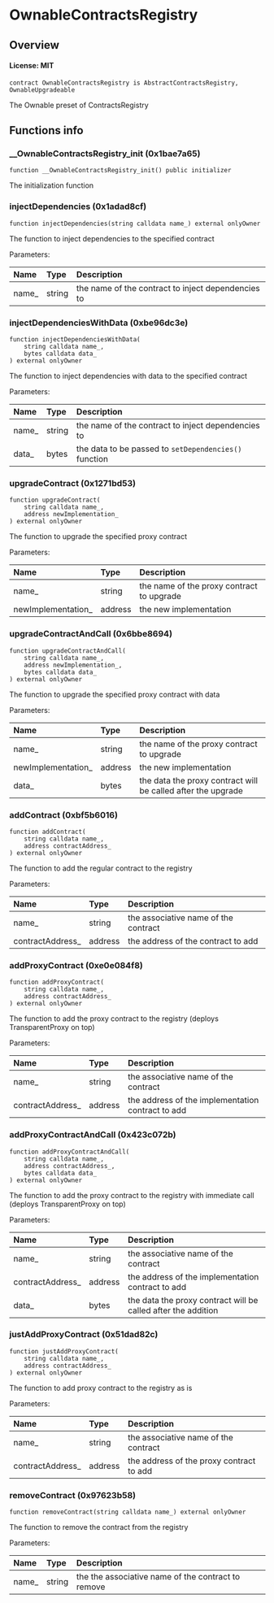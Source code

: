 # OwnableContractsRegistry

## Overview

#### License: MIT

```solidity
contract OwnableContractsRegistry is AbstractContractsRegistry, OwnableUpgradeable
```

The Ownable preset of ContractsRegistry
## Functions info

### __OwnableContractsRegistry_init (0x1bae7a65)

```solidity
function __OwnableContractsRegistry_init() public initializer
```

The initialization function
### injectDependencies (0x1adad8cf)

```solidity
function injectDependencies(string calldata name_) external onlyOwner
```

The function to inject dependencies to the specified contract


Parameters:

| Name  | Type   | Description                                        |
| :---- | :----- | :------------------------------------------------- |
| name_ | string | the name of the contract to inject dependencies to |

### injectDependenciesWithData (0xbe96dc3e)

```solidity
function injectDependenciesWithData(
    string calldata name_,
    bytes calldata data_
) external onlyOwner
```

The function to inject dependencies with data to the specified contract


Parameters:

| Name  | Type   | Description                                           |
| :---- | :----- | :---------------------------------------------------- |
| name_ | string | the name of the contract to inject dependencies to    |
| data_ | bytes  | the data to be passed to `setDependencies()` function |

### upgradeContract (0x1271bd53)

```solidity
function upgradeContract(
    string calldata name_,
    address newImplementation_
) external onlyOwner
```

The function to upgrade the specified proxy contract


Parameters:

| Name               | Type    | Description                                |
| :----------------- | :------ | :----------------------------------------- |
| name_              | string  | the name of the proxy contract to upgrade  |
| newImplementation_ | address | the new implementation                     |

### upgradeContractAndCall (0x6bbe8694)

```solidity
function upgradeContractAndCall(
    string calldata name_,
    address newImplementation_,
    bytes calldata data_
) external onlyOwner
```

The function to upgrade the specified proxy contract with data


Parameters:

| Name               | Type    | Description                                                  |
| :----------------- | :------ | :----------------------------------------------------------- |
| name_              | string  | the name of the proxy contract to upgrade                    |
| newImplementation_ | address | the new implementation                                       |
| data_              | bytes   | the data the proxy contract will be called after the upgrade |

### addContract (0xbf5b6016)

```solidity
function addContract(
    string calldata name_,
    address contractAddress_
) external onlyOwner
```

The function to add the regular contract to the registry


Parameters:

| Name             | Type    | Description                           |
| :--------------- | :------ | :------------------------------------ |
| name_            | string  | the associative name of the contract  |
| contractAddress_ | address | the address of the contract to add    |

### addProxyContract (0xe0e084f8)

```solidity
function addProxyContract(
    string calldata name_,
    address contractAddress_
) external onlyOwner
```

The function to add the proxy contract to the registry (deploys TransparentProxy on top)


Parameters:

| Name             | Type    | Description                                       |
| :--------------- | :------ | :------------------------------------------------ |
| name_            | string  | the associative name of the contract              |
| contractAddress_ | address | the address of the implementation contract to add |

### addProxyContractAndCall (0x423c072b)

```solidity
function addProxyContractAndCall(
    string calldata name_,
    address contractAddress_,
    bytes calldata data_
) external onlyOwner
```

The function to add the proxy contract to the registry with immediate call (deploys TransparentProxy on top)


Parameters:

| Name             | Type    | Description                                                   |
| :--------------- | :------ | :------------------------------------------------------------ |
| name_            | string  | the associative name of the contract                          |
| contractAddress_ | address | the address of the implementation contract to add             |
| data_            | bytes   | the data the proxy contract will be called after the addition |

### justAddProxyContract (0x51dad82c)

```solidity
function justAddProxyContract(
    string calldata name_,
    address contractAddress_
) external onlyOwner
```

The function to add proxy contract to the registry as is


Parameters:

| Name             | Type    | Description                              |
| :--------------- | :------ | :--------------------------------------- |
| name_            | string  | the associative name of the contract     |
| contractAddress_ | address | the address of the proxy contract to add |

### removeContract (0x97623b58)

```solidity
function removeContract(string calldata name_) external onlyOwner
```

The function to remove the contract from the registry


Parameters:

| Name  | Type   | Description                                        |
| :---- | :----- | :------------------------------------------------- |
| name_ | string | the the associative name of the contract to remove |
